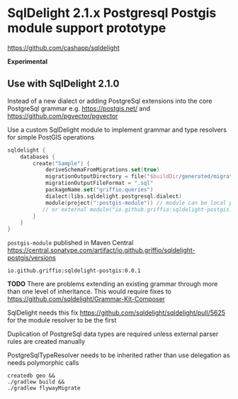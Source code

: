 # SqlDelight 2.1.x Postgresql Postgis module support prototype 

https://github.com/cashapp/sqldelight

**Experimental**

Use with SqlDelight 2.1.0
---

Instead of a new dialect or adding PostgreSql extensions into the core PostgreSql grammar e.g. https://postgis.net/ and
https://github.com/pgvector/pgvector

Use a custom SqlDelight module to implement grammar and type resolvers for simple PostGIS operations

```kotlin
sqldelight {
    databases {
        create("Sample") {
            deriveSchemaFromMigrations.set(true)
            migrationOutputDirectory = file("$buildDir/generated/migrations")
            migrationOutputFileFormat = ".sql"
            packageName.set("griffio.queries")
            dialect(libs.sqldelight.postgresql.dialect)
            module(project(":postgis-module")) // module can be local project
           // or external module("io.github.griffio:sqldelight-postgis:0.0.1")
        }
    }
}
```

`postgis-module` published in Maven Central https://central.sonatype.com/artifact/io.github.griffio/sqldelight-postgis/versions

`io.github.griffio:sqldelight-postgis:0.0.1`

**TODO**
There are problems extending an existing grammar through more than one level of inheritance. This would require fixes to
https://github.com/sqldelight/Grammar-Kit-Composer

SqlDelight needs this fix https://github.com/sqldelight/sqldelight/pull/5625 for the module resolver to be the first

Duplication of PostgreSql data types are required unless external parser rules are created manually

PostgreSqlTypeResolver needs to be inherited rather than use delegation as needs polymorphic calls


```shell
createdb geo && 
./gradlew build &&
./gradlew flywayMigrate
```
